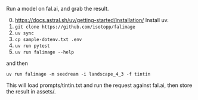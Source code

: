 Run a model on fal.ai, and grab the result.

0. https://docs.astral.sh/uv/getting-started/installation/ 
   Install uv.
1. `git clone https://github.com/isotopp/falimage`
2. `uv sync`
3. `cp sample-dotenv.txt .env`
4. `uv run pytest`
5. `uv run falimage --help`

and then

```
uv run falimage -m seedream -i landscape_4_3 -f tintin
```

This will load prompts/tintin.txt and run the request against fal.ai,
then store the result in assets/.
